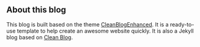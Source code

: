 ## About this blog

This blog is built based on the theme [CleanBlogEnhanced](https://github.com/shikherverma/shikherverma.github.io). It is a ready-to-use template to help create an awesome website quickly. It is also a Jekyll blog based on [Clean Blog](http://startbootstrap.com/template-overviews/clean-blog/).
